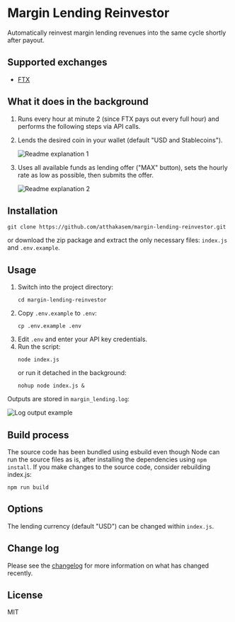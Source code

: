 # Margin Lending Reinvestor

Automatically reinvest margin lending revenues into the same cycle shortly after payout.

## Supported exchanges
- [FTX](https://ftx.com/)

## What it does in the background
1. Runs every hour at minute 2 (since FTX pays out every full hour) and performs the following steps via API calls.
2. Lends the desired coin in your wallet (default "USD and Stablecoins").

    ![Readme explanation 1](https://ta-soft.dev/img/static/readme_explanation_1.png)
3. Uses all available funds as lending offer ("MAX" button), sets the hourly rate as low as possible, then submits the offer.

    ![Readme explanation 2](https://ta-soft.dev/img/static/readme_explanation_2.png)

## Installation

```
git clone https://github.com/atthakasem/margin-lending-reinvestor.git
```
or download the zip package and extract the only necessary files: `index.js` and `.env.example`.

## Usage

<!-- 1. Copy `.env.example` to `.env` and provide your credentials. -->
1. Switch into the project directory:
    ```
    cd margin-lending-reinvestor
    ```
2. Copy `.env.example` to `.env`:
    ```
    cp .env.example .env
    ```
3. Edit `.env` and enter your API key credentials.
4. Run the script:
    ```
    node index.js
    ```
    or run it detached in the background:
    ```
    nohup node index.js &
    ```

Outputs are stored in `margin_lending.log`:

![Log output example](https://ta-soft.dev/img/static/readme_log_output_example.png)

## Build process

The source code has been bundled using esbuild even though Node can run the source files as is, after installing the dependencies using `npm install`. If you make changes to the source code, consider rebuilding index.js:
```
npm run build
```

## Options

The lending currency (default "USD") can be changed within `index.js`.

## Change log

Please see the [changelog](changelog.md) for more information on what has changed recently.

## License

MIT
